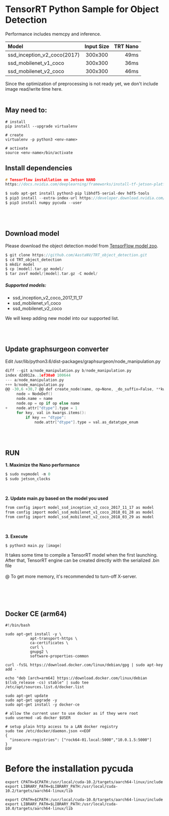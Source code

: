 TensorRT Python Sample for Object Detection
======================================

Performance includes memcpy and inference.
</br>

| Model | Input Size | TRT Nano |
|:------|:----------:|-----------:|
| ssd_inception_v2_coco(2017) | 300x300 | 49ms |
| ssd_mobilenet_v1_coco | 300x300 | 36ms |
| ssd_mobilenet_v2_coco | 300x300 | 46ms |

Since the optimization of preprocessing is not ready yet, we don't include image read/write time here.
</br>
</br>

## May need to:
```
# install 
pip install --upgrade virtualenv

# create
virtualenv -p python3 <env-name>

# activate
source <env-name>/bin/activate
```

## Install dependencies

```C
# Tensorflow installation on Jetson NANO
https://docs.nvidia.com/deeplearning/frameworks/install-tf-jetson-platform/index.html

$ sudo apt-get install python3-pip libhdf5-serial-dev hdf5-tools
$ pip3 install --extra-index-url https://developer.download.nvidia.com/compute/redist/jp/v42 tensorflow-gpu==1.13.1+nv19.5 --user
$ pip3 install numpy pycuda --user
```

</br>
</br>

## Download model

Please download the object detection model from <a href=https://github.com/tensorflow/models/blob/master/research/object_detection/g3doc/tf2_detection_zoo.md>TensorFlow model zoo</a>.
</br>

```C
$ git clone https://github.com/AastaNV/TRT_object_detection.git
$ cd TRT_object_detection
$ mkdir model
$ cp [model].tar.gz model/
$ tar zxvf model/[model].tar.gz -C model/
```

##### Supported models:

- ssd_inception_v2_coco_2017_11_17
- ssd_mobilenet_v1_coco
- ssd_mobilenet_v2_coco

We will keep adding new model into our supported list.

</br>
</br>

## Update graphsurgeon converter

Edit /usr/lib/python3.6/dist-packages/graphsurgeon/node_manipulation.py

```C
diff --git a/node_manipulation.py b/node_manipulation.py
index d2d012a..1ef30a0 100644
--- a/node_manipulation.py
+++ b/node_manipulation.py
@@ -30,6 +30,7 @@ def create_node(name, op=None, _do_suffix=False, **kwargs):
     node = NodeDef()
     node.name = name
     node.op = op if op else name
+    node.attr["dtype"].type = 1
     for key, val in kwargs.items():
         if key == "dtype":
             node.attr["dtype"].type = val.as_datatype_enum
```
</br>
</br>

## RUN

**1. Maximize the Nano performance**
```C
$ sudo nvpmodel -m 0
$ sudo jetson_clocks
```
</br>

**2. Update main.py based on the model you used**
```C
from config import model_ssd_inception_v2_coco_2017_11_17 as model
from config import model_ssd_mobilenet_v1_coco_2018_01_28 as model
from config import model_ssd_mobilenet_v2_coco_2018_03_29 as model
```
</br>

**3. Execute**
```C
$ python3 main.py [image]
```

It takes some time to compile a TensorRT model when the first launching.
</br>
After that, TensorRT engine can be created directly with the serialized .bin file
</br>
</br>
@ To get more memory, it's recommended to turn-off X-server.
</br>
</br>
</br>
</br>
</br>

## Docker CE (arm64)
```
#!/bin/bash

sudo apt-get install -y \
	       apt-transport-https \
	       ca-certificates \
	       curl \
	       gnupg2 \
	       software-properties-common

curl -fsSL https://download.docker.com/linux/debian/gpg | sudo apt-key add -

echo "deb [arch=arm64] https://download.docker.com/linux/debian $(lsb_release -cs) stable" | sudo tee /etc/apt/sources.list.d/docker.list

sudo apt-get update
sudo apt-get upgrade -y
sudo apt-get install -y docker-ce

# allow the current user to use docker as if they were root
sudo usermod -aG docker $USER

# setup plain http access to a LAN docker registry
sudo tee /etc/docker/daemon.json <<EOF
{
  "insecure-registries": ["rock64-01.local:5000","10.0.1.5:5000"]
}
EOF
```

# Before the installation pycuda
```
export CPATH=$CPATH:/usr/local/cuda-10.2/targets/aarch64-linux/include
export LIBRARY_PATH=$LIBRARY_PATH:/usr/local/cuda-10.2/targets/aarch64-linux/lib

export CPATH=$CPATH:/usr/local/cuda-10.0/targets/aarch64-linux/include
export LIBRARY_PATH=$LIBRARY_PATH:/usr/local/cuda-10.0/targets/aarch64-linux/lib 

```


